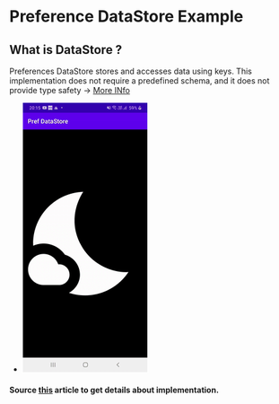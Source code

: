 # Preference DataStore Example

## What is DataStore ️?
Preferences DataStore stores and accesses data using keys. This implementation does not require a predefined schema, and it does not provide type safety -> [More INfo](https://developer.android.com/topic/libraries/architecture/datastore#prefs-vs-proto)
- ![DEMO](screens/datastore.gif)

#### Source [this](https://medium.com/scalereal/hello-datastore-bye-sharedpreferences-android-f46c610b81d5) article to get details about implementation.
